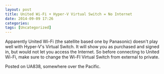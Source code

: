 ```yaml
---
layout: post
title: United Wi-Fi + Hyper-V Virtual Switch = No Internet
date: 2014-09-09 17:26
categories: 
tags: [Uncategorized]
---
```


Apparently United Wi-Fi (the satellite based one by Panasonic) doesn't play well with Hyper-V's Virtual Switch. It will show you as purchased and signed in, but would not let you access the Internet. So before connecting to United Wi-Fi, make sure to change the Wi-FI Virtual Switch from external to private.

Posted on UA838, somewhere over the Pacific.
